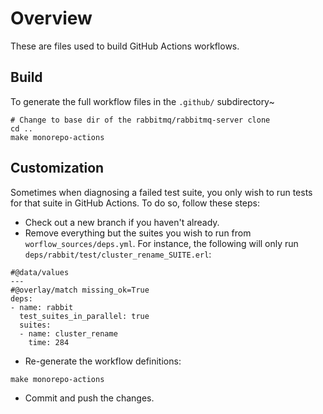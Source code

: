 # Overview

These are files used to build GitHub Actions workflows.

## Build

To generate the full workflow files in the `.github/` subdirectory~

```
# Change to base dir of the rabbitmq/rabbitmq-server clone
cd ..
make monorepo-actions
```

## Customization

Sometimes when diagnosing a failed test suite, you only wish to run tests for that suite in GitHub Actions. To do so, follow these steps:

* Check out a new branch if you haven't already.
* Remove everything but the suites you wish to run from `worflow_sources/deps.yml`. For instance, the following will only run `deps/rabbit/test/cluster_rename_SUITE.erl`:
```
#@data/values
---
#@overlay/match missing_ok=True
deps:
- name: rabbit
  test_suites_in_parallel: true
  suites:
  - name: cluster_rename
    time: 284
```
* Re-generate the workflow definitions:
```
make monorepo-actions
```
* Commit and push the changes.
